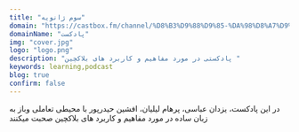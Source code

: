 ```yaml
---
title: "سوم ژانویه"
domain: "https://castbox.fm/channel/%D8%B3%D9%88%D9%85-%DA%98%D8%A7%D9%86%D9%88%DB%8C%D9%87-id3358355"
domainName: "پادکست"
img: "cover.jpg"
logo: "logo.png"
description: "پادکستی در مورد مفاهیم و کاربرد های بلاکچین "
keywords: learning,podcast
blog: true
confirm: false
---
```


در این پادکست، یزدان عباسی، پرهام لیلیان، افشین حیدرپور با محیطی تعاملی وباز به زبان ساده در مورد مفاهیم و کاربرد های بلاکچین صحبت میکنند
